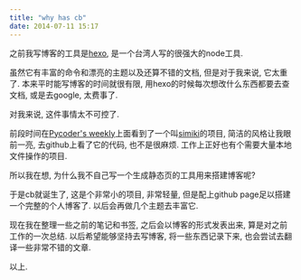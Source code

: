 ```yaml
---
title: "why has cb"
date: 2014-07-11 15:17
---
```


之前我写博客的工具是[hexo](http://hexo.io/), 是一个台湾人写的很强大的node工具.

虽然它有丰富的命令和漂亮的主题以及还算不错的文档, 但是对于我来说, 它太重了.
本来平时能写博客的时间就很有限, 用hexo的时候每次想改什么东西都要去查文档, 或是去google, 太费事了.

对我来说, 这件事情太不可控了.

前段时间在[Pycoder's weekly](http://us4.campaign-archive2.com/?u=9735795484d2e4c204da82a29&id=cb904ae2f0&e=3656da6948)上面看到了一个叫[simiki](https://github.com/tankywoo/simiki)的项目, 简洁的风格让我眼前一亮, 去github上看了它的代码, 也不是很麻烦.
工作上正好也有个需要大量本地文件操作的项目.

所以我在想, 为什么我不自己写一个生成静态页的工具用来搭建博客呢?

于是cb就诞生了, 这是个非常小的项目, 非常轻量, 但是配上github page足以搭建一个完整的个人博客了. 以后会再做几个主题去丰富它.

现在我在整理一些之前的笔记和书签, 之后会以博客的形式发表出来, 算是对之前工作的一次总结.
以后希望能够坚持去写博客, 将一些东西记录下来, 也会尝试去翻译一些非常不错的文章.

以上.
